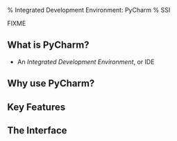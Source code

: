 % Integrated Development Environment: PyCharm
% SSI

FIXME

## What is PyCharm?

- An *Integrated Development Environment*, or IDE

## Why use PyCharm?

## Key Features

## The Interface

